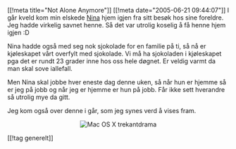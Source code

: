 [[!meta  title="Not Alone Anymore"]]
[[!meta  date="2005-06-21 09:44:07"]]
I går kveld kom min elskede <a href="http://nenia.slaskdot.org">Nina</a> hjem igjen fra sitt besøk hos sine foreldre. Jeg hadde virkelig savnet henne. Så det var utrolig koselig å få henne hjem igjen :D

Nina hadde også med seg nok sjokolade for en familie på ti, så nå er kjøleskapet vårt overfylt med sjokolade. Vi må ha sjokoladen i kjøleskapet pga det er rundt 23 grader inne hos oss hele døgnet. Er veldig varmt da man skal sove iallefall.

Men Nina skal jobbe hver eneste dag denne uken, så når hun er hjemme så er jeg på jobb og når jeg er hjemme er hun på jobb. Får ikke sett hverandre så utrolig mye da gitt.

Jeg kom også over denne i går, som jeg synes verd å vises fram.

<div align="center"><img src="http://stuff.slaskdot.org/694.jpg" alt="Mac OS X trekantdrama"  /></div>

[[!tag  generelt]]